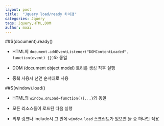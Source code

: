 ```yaml
---
layout: post
title:  "Jquery load/ready 차이점"
categories: Jquery
tags: Jquery,HTML,DOM
author: moai
---
```


##$(document).ready()

- HTML의 `document.addEventListener("DOMContentLoaded", function(event) {})`와 동일

- DOM (document object model) 트리를 생성 직후 실행

- 중복 사용시 선언 순서대로 사용




##$(window).load()

- HTML의 `window.onLoad=function(){...}`와 동일
 
- 모든 리소스들이 로드된 다음 실행

- 외부 링크나 include시 그 안에 `window.load` 스크립트가 있으면 둘 중 하나만 적용